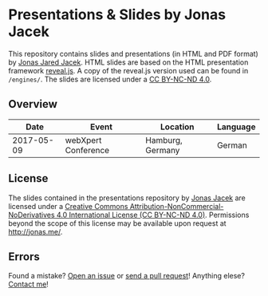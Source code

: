 # Presentations & Slides by Jonas Jacek

This repository contains slides and presentations (in HTML and PDF format) by [Jonas Jared Jacek](http://jonas.me/). HTML slides are based on the HTML presentation framework [reveal.js](https://github.com/hakimel/reveal.js). A copy of the reveal.js version used can be found in `/engines/`. The slides are licensed under a [CC BY-NC-ND 4.0](#license). 

## Overview

Date | Event | Location | Language
------------ | ------------- | ------------- | -------------
2017-05-09 | webXpert Conference | Hamburg, Germany | German

## License

The slides contained in the <span xmlns:dct="http://purl.org/dc/terms/" href="http://purl.org/dc/dcmitype/Text" property="dct:title" rel="dct:type">presentations</span> repository by <a xmlns:cc="http://creativecommons.org/ns#" href="https://github.com/jonasjacek/presentations" property="cc:attributionName" rel="cc:attributionURL">Jonas Jacek</a> are licensed under a <a rel="license" href="https://creativecommons.org/licenses/by-nc-nd/4.0/">Creative Commons Attribution-NonCommercial-NoDerivatives 4.0 International License (CC BY-NC-ND 4.0)</a>. Permissions beyond the scope of this license may be available upon request at <a xmlns:cc="http://creativecommons.org/ns#" href="http://jonas.me/#contact" rel="cc:morePermissions">http://jonas.me/</a>.

## Errors

Found a mistake? [Open an issue](https://github.com/jonasjacek/presentations/issues) or [send a pull request](https://github.com/jonasjacek/presentations/pulls)! Anything elese? [Contact me](http://jonas.me/#contact)!
